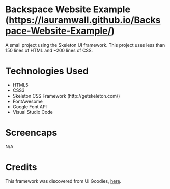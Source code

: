 # Backspace Website Example (https://lauramwall.github.io/Backspace-Website-Example/)

A small project using the Skeleton UI framework. This project uses less than 150 lines of HTML and ~200 lines of CSS.

# Technologies Used

<ul>
  <li>HTML5</li>
  <li>CSS3</li>
  <li>Skeleton CSS Framework (http://getskeleton.com/)</li>
  <li>FontAwesome</li>
  <li>Google Font API</li>
  <li>Visual Studio Code</li>
</ul>

# Screencaps

N/A.

# Credits

This framework was discovered from UI Goodies, <a href="https://uigoodies.com/frameworks.html">here</a>.

